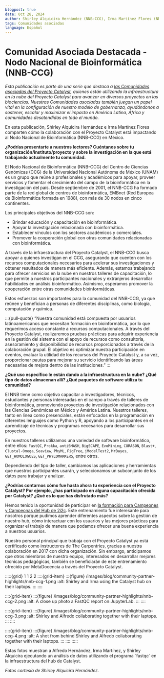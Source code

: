 ```yaml
---
blogpost: true
date: Oct 28, 2024
author: Shirley Alquicira Hernández (NNB-CCG), Irma Martínez Flores (NNB-CCG), Katie Pratt (CSCCE), Kevin Cabana, (MetaDocencia), Sabrina López (MetaDocencia)
tags: Comunidades asociadas
language: Español
---
```


# Comunidad Asociada Destacada -  Nodo Nacional de Bioinformática (NNB-CCG)

*Esta publicación es parte de una serie que destaca a [las Comunidades asociadas del Proyecto Catalyst](../current-community-partners.md), quienes están utilizando la infraestructura en la nube del Proyecto Catalyst para avanzar en diversos proyectos en las biociencias. Nuestras Comunidades asociadas también juegan un papel vital en la configuración de nuestro modelo de gobernanza, ayudándonos a sostener, escalar y maximizar el impacto en América Latina, África y comunidades desatendidas en todo el mundo.*

En esta publicación, Shirley Alquicira Hernández e Irma Martínez Flores comparten cómo la colaboración con el Proyecto Catalyst está impactando al Nodo Nacional de Bioinformática (NNB-CCG) en México.

**¿Podrías presentarte a nuestros lectores? Cuéntanos sobre tu organización/instituto/proyecto y sobre la investigación en la que está trabajando actualmente tu comunidad.**

El Nodo Nacional de Bioinformática (NNB-CCG) del Centro de Ciencias Genómicas (CCG) de la Universidad Nacional Autónoma de México (UNAM) es un grupo que reúne a profesionales y académicos para apoyar, proveer servicios y fomentar el crecimiento del campo de la bioinformática en la investigación del país. Desde septiembre de 2001, el NNB-CCG ha formado parte de la red global de centros de bioinformática, EMBnet (Red Europea de Bioinformática formada en 1988), con más de 30 nodos en cinco continentes.

Los principales objetivos del NNB-CCG son:

- Brindar educación y capacitación en bioinformática.
- Apoyar la investigación relacionada con bioinformática.
- Establecer vínculos con los sectores académicos y comerciales.
- Promover la cooperación global con otras comunidades relacionadas con bioinformática.

A través de la infraestructura del Proyecto Catalyst, el NNB-CCG busca apoyar a quienes investigan en el CCG, asegurando que cuenten con los recursos computacionales necesarios para acelerar sus investigaciones y obtener resultados de manera más eficiente. Además, estamos trabajando para ofrecer servicios en la nube en nuestros talleres de capacitación, lo que permite a nuestros participantes nacionales y extranjeros desarrollar habilidades en análisis bioinformático. Asimismo, esperamos promover la cooperación entre otras comunidades bioinformáticas.

Estos esfuerzos son importantes para la comunidad del NNB-CCG, ya que reúnen y benefician a personas de diferentes disciplinas, como biología, computación y química.

:::{pull-quote}
“Nuestra comunidad está compuesta por usuarios latinoamericanos que necesitan formación en bioinformática, por lo que requerimos acceso constante a recursos computacionales. A través del Proyecto Catalyst, realizaremos pruebas prácticas para adquirir experiencia en la gestión del sistema con el apoyo de recursos como consultoría, asesoramiento y disponibilidad de recursos proporcionados a través de la colaboración grupal. El objetivo es optimizar nuestra participación en eventos, evaluar la utilidad de los recursos del Proyecto Catalyst y, a su vez, proporcionar pautas para mejorar su servicio identificando las áreas necesarias de mejora dentro de las instituciones.”
:::

**¿Qué uso específico le están dando a la infraestructura en la nube? ¿Qué tipo de datos almacenan allí? ¿Qué paquetes de software utiliza tu comunidad?**

El NNB tiene como objetivo capacitar a investigadores, técnicos, estudiantes y personas interesadas en el campo a través de talleres de bioinformática, promoviendo proyectos de investigación relacionados con las Ciencias Genómicas en México y América Latina. Nuestros talleres, tanto en línea como presenciales, están enfocados en la programación en diferentes lenguajes como Python y R, apoyando a los participantes en el aprendizaje de técnicas y programas necesarios para desarrollar sus proyectos.

En nuestros talleres utilizamos una variedad de software bioinformático, entre ellos:
`FastQC`, `Prokka`, `antiSMASH`, `BigSCAPE`, `EvoMining`, `CORASON`, `Blast+`, `Clustal-Omega`, `Seaview`, `PhyML`, `FigTree`, `jModelTest2`, `MrBayes`, `GET_HOMOLOGUES`, `GET_PHYLOMARKERS`, entre otros.

Dependiendo del tipo de taller, cambiamos las aplicaciones y herramientas que nuestros participantes usarán, y seleccionamos un subconjunto de los datos para trabajar y analizar.

**¿Podrías contarnos cómo fue hasta ahora tu experiencia con el Proyecto Catalyst? Por ejemplo, ¿has participado en alguna capacitación ofrecida por Catalyst? ¿Qué es lo que has disfrutado más?**

Hemos tenido la oportunidad de participar en [la formación para Campeones y Campeonas del Hub de 2i2c](../training.md). Este entrenamiento fue interesante para nosotros porque pudimos aprender diferentes aspectos sobre la gestión de nuestro hub, cómo interactuar con los usuarios y las mejores prácticas para organizar el trabajo de manera que podamos ofrecer una buena experiencia a nuestros usuarios.

Nuestro personal principal que trabaja con el Proyecto Catalyst ya está certificado como instructores de The Carpentries, gracias a nuestra colaboración en 2017 con dicha organización. Sin embargo, anticipamos que otros miembros de nuestro equipo, interesados en desarrollar mejores técnicas pedagógicas, también se beneficiarán de este entrenamiento ofrecido por MetaDocencia a través del Proyecto Catalyst.

:::::{grid} 1 1 2 2
::::{grid-item}
:::{figure} /images/blog/community-partner-highlights/nnb-ccg-1.png
:alt: Shirley and Irma using the Catalyst hub on their laptops.
:::
::::

::::{grid-item}
:::{figure} /images/blog/community-partner-highlights/nnb-ccg-2.png
:alt: A close up photo a FastQC report on JupyterLab.
:::
::::

::::{grid-item}
:::{figure} /images/blog/community-partner-highlights/nnb-ccg-3.png
:alt: Shirley and Alfredo collaborating together with their laptops.
:::
::::

::::{grid-item}
:::{figure} /images/blog/community-partner-highlights/nnb-ccg-4.png
:alt: A shot from behind Shirley and Alfredo collaborating together with their laptops.
:::
::::
:::::

<p class="figure-caption">Estas fotos muestran a Alfredo Hernández, Irma Martínez, y Shirley Alquicira ejecutando un análisis de datos utilizando el programa `fastqc` en la infraestructura del hub de Catalyst.</p>

*Fotos cortesía de Shirley Alquicira Hernández.*